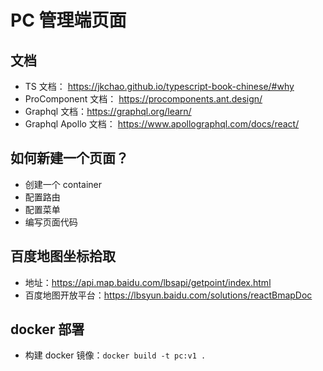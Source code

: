 # PC 管理端页面

## 文档
- TS 文档： https://jkchao.github.io/typescript-book-chinese/#why
- ProComponent 文档： https://procomponents.ant.design/
- Graphql 文档：https://graphql.org/learn/
- Graphql Apollo 文档： https://www.apollographql.com/docs/react/

## 如何新建一个页面？
- 创建一个 container
- 配置路由
- 配置菜单
- 编写页面代码

## 百度地图坐标拾取
- 地址：https://api.map.baidu.com/lbsapi/getpoint/index.html
- 百度地图开放平台：https://lbsyun.baidu.com/solutions/reactBmapDoc

## docker 部署
- 构建 docker 镜像：`docker build -t pc:v1 .`
